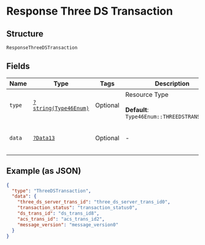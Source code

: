 
# Response Three DS Transaction

## Structure

`ResponseThreeDSTransaction`

## Fields

| Name | Type | Tags | Description | Getter | Setter |
|  --- | --- | --- | --- | --- | --- |
| `type` | [`?string(Type46Enum)`](../../doc/models/type-46-enum.md) | Optional | Resource Type<br><br>**Default**: `Type46Enum::THREEDSTRANSACTION` | getType(): ?string | setType(?string type): void |
| `data` | [`?Data13`](../../doc/models/data-13.md) | Optional | - | getData(): ?Data13 | setData(?Data13 data): void |

## Example (as JSON)

```json
{
  "type": "ThreeDSTransaction",
  "data": {
    "three_ds_server_trans_id": "three_ds_server_trans_id0",
    "transaction_status": "transaction_status0",
    "ds_trans_id": "ds_trans_id8",
    "acs_trans_id": "acs_trans_id2",
    "message_version": "message_version0"
  }
}
```

